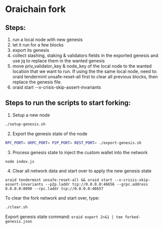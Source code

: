 # Oraichain fork

## Steps:

1. run a local node with new genesis
2. let it run for a few blocks
3. export its genesis
4. collect slashing, staking & validators fields in the exported genesis and use jq to replace them in the wanted genesis
5. move priv_validator_key & node_key of the local node to the wanted location that we want to run. If using the the same local node, need to: oraid tendermint unsafe-reset-all first to clear all previous blocks, then replace the genesis file.
6. oraid start --x-crisis-skip-assert-invariants

## Steps to run the scripts to start forking:

1. Setup a new node

```bash
./setup-genesis.sh
```

2. Export the genesis state of the node

```bash
RPC_PORT= GRPC_PORT= P2P_PORT= REST_PORT= ./export-genesis.sh 
```

3. Process genesis state to inject the custom wallet into the network

```bash
node index.js
```

4. Clear all network data and start over to apply the new genesis state

```
oraid tendermint unsafe-reset-all && oraid start --x-crisis-skip-assert-invariants --p2p.laddr tcp://0.0.0.0:46656 --grpc.address 0.0.0.0:8090 --rpc.laddr tcp://0.0.0.0:46657
```

To clear the fork network and start over, type:

```bash
./clear.sh
```

Export genesis state command: ```oraid export 2>&1 | tee forked-genesis.json```
